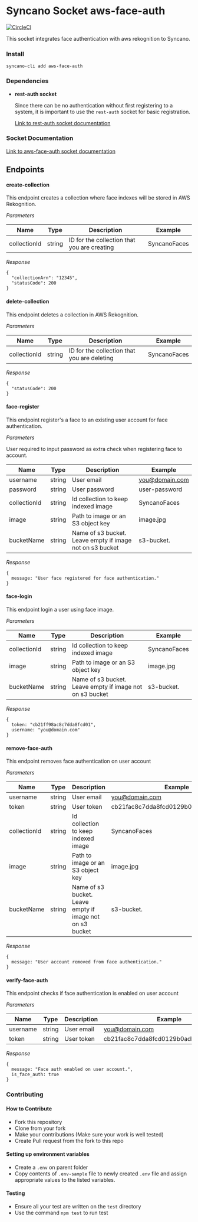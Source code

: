 # Syncano Socket aws-face-auth
[![CircleCI](https://circleci.com/gh/Syncano/syncano-socket-aws-face-auth.svg?style=svg)](https://circleci.com/gh/Syncano/syncano-socket-aws-face-auth)

This socket integrates face authentication with aws rekognition to Syncano.

### Install

```
syncano-cli add aws-face-auth
```

### Dependencies
* **rest-auth socket**
    
    Since there can be no authentication without first registering to a system, it is important to use the `rest-auth` socket for basic registration.

    [Link to rest-auth socket documentation](https://syncano.io/#/sockets/two-factor-auth)

### Socket Documentation
[Link to aws-face-auth socket documentation](https://syncano.io/#/sockets/aws-face-auth)


## Endpoints

#### create-collection

This endpoint creates a collection where face indexes will be stored in AWS Rekognition.

*_Parameters_*

| Name          | Type      | Description  | Example
| ------------- |----------| ------------| ---------
| collectionId  | string   | ID for the collection that you are creating | SyncanoFaces

*_Response_*

```
{
  "collectionArn": "12345",
  "statusCode": 200
}
```

#### delete-collection

This endpoint deletes a collection in AWS Rekognition.

*_Parameters_*


| Name          | Type      | Description  | Example
| ------------- |-----------| ------------| ---------
| collectionId  | string   | ID for the collection that you are deleting | SyncanoFaces

*_Response_*

```
{
  "statusCode": 200
}
```

#### face-register

This endpoint register's a face to an existing user account for face authentication.

*_Parameters_*

User required to input password as extra check when registering face to account.

| Name          | Type      | Description  | Example
| ------------- |-----------| ------------| ---------
| username      | string   | User email   | you@domain.com
| password     | string    | User password | user-password
| collectionId | string    | Id collection to keep indexed image | SyncanoFaces
| image        | string    | Path to image or an S3 object key | image.jpg
| bucketName   | string    | Name of s3 bucket. Leave empty if image not on s3 bucket  | s3-bucket.

*_Response_*

```
{
  message: "User face registered for face authentication."
}
```

#### face-login

This endpoint login a user using face image.

*_Parameters_*


| Name          | Type      | Description  | Example
| ------------- |-----------| ------------| ---------
| collectionId | string    | Id collection to keep indexed image | SyncanoFaces
| image        | string    | Path to image or an S3 object key | image.jpg
| bucketName   | string    | Name of s3 bucket. Leave empty if image not on s3 bucket  | s3-bucket.

*_Response_*

```
{
  token: "cb21ff98ac8c7dda8fcd01",
  username: "you@domain.com"
}
```

#### remove-face-auth

This endpoint removes face authentication on user account

*_Parameters_*


| Name          | Type      | Description  | Example
| ------------- |-----------| ------------| ---------
| username      | string   | User email   | you@domain.com
| token     | string    | User token | cb21fac8c7dda8fcd0129b0adb0254dea5c8e
| collectionId | string    | Id collection to keep indexed image | SyncanoFaces
| image        | string    | Path to image or an S3 object key | image.jpg
| bucketName   | string    | Name of s3 bucket. Leave empty if image not on s3 bucket  | s3-bucket.


*Response*

```
{
  message: "User account removed from face authentication."
}
```

#### verify-face-auth

This endpoint checks if face authentication is enabled on user account

*_Parameters_*


| Name          | Type      | Description  | Example
| ------------- |-----------| ------------| ---------
| username      | string   | User email   | you@domain.com
| token     | string    | User token | cb21fac8c7dda8fcd0129b0adb0254dea5c8e


*Response*

```
{
  message: "Face auth enabled on user account.",
  is_face_auth: true
}
```

### Contributing

#### How to Contribute
  * Fork this repository
  * Clone from your fork
  * Make your contributions (Make sure your work is well tested)
  * Create Pull request from the fork to this repo

#### Setting up environment variables
  * Create a `.env` on parent folder
  * Copy contents of `.env-sample` file to newly created `.env` file and assign appropriate values to the listed variables.

#### Testing
  * Ensure all your test are written on the `test` directory
  * Use the command `npm test` to run test


